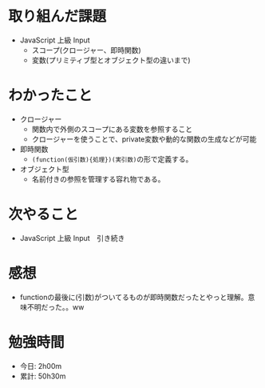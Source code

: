 # 取り組んだ課題
- JavaScript 上級 Input
  - スコープ(クロージャー、即時関数)
  - 変数(プリミティブ型とオブジェクト型の違いまで)

# わかったこと
- クロージャー
  - 関数内で外側のスコープにある変数を参照すること
  - クロージャーを使うことで、private変数や動的な関数の生成などが可能
- 即時関数
  - `(function(仮引数){処理})(実引数)`の形で定義する。
- オブジェクト型
  - 名前付きの参照を管理する容れ物である。

# 次やること
- JavaScript 上級 Input　引き続き

# 感想
- functionの最後に(引数)がついてるものが即時関数だったとやっと理解。意味不明だった。。ww

# 勉強時間
- 今日: 2h00m
- 累計: 50h30m
